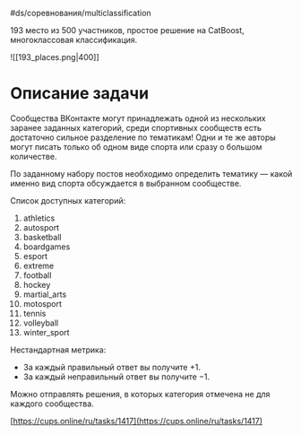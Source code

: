 #ds/соревнования/multiclassification

193 место из 500 участников, простое решение на CatBoost, многоклассовая классификация.

![[193_places.png|400]]


# Описание задачи

Сообщества ВКонтакте могут принадлежать одной из нескольких заранее заданных категорий, среди спортивных сообществ есть достаточно сильное разделение по тематикам! Одни и те же авторы могут писать только об одном виде спорта или сразу о большом количестве. 

По заданному набору постов необходимо определить тематику — какой именно вид спорта обсуждается в выбранном сообществе.

Список доступных категорий:

1.  athletics
2.  autosport
3.  basketball
4.  boardgames
5.  esport
6.  extreme
7.  football
8.  hockey
9.  martial_arts
10.  motosport
11.  tennis
12.  volleyball
13.  winter_sport

Нестандартная метрика:

-   За каждый правильный ответ вы получите +1.
-   За каждый неправильный ответ вы получите −1.

Можно отправлять решения, в которых категория отмечена не для каждого сообщества.

[https://cups.online/ru/tasks/1417](https://cups.online/ru/tasks/1417)
